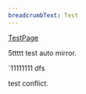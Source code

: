 ```yaml
---
breadcrumbText: Test
---
```


[TestPage](testurl/testpage1.md)



5ttttt
test auto mirror.

`11111111
dfs

test conflict.
